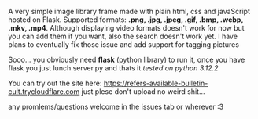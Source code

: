 A very simple image library frame made with plain html, css and javaScript hosted on Flask.
Supported formats: **.png, .jpg, .jpeg, .gif, .bmp, .webp, .mkv, .mp4**.
Although displaying video formats doesn't work for now but you can add them if you want,
also the search doesn't work yet.
I have plans to eventually fix those issue and add support for tagging pictures

Sooo... you obviously need **flask** (python library) to run it,
once you have flask you just lunch server.py and thats it
*tested on python 3.12.2*

You can try out the site here: https://refers-available-bulletin-cult.trycloudflare.com
just plese don't upload no weird shit...

any promlems/questions welcome in the issues tab or wherever :3
